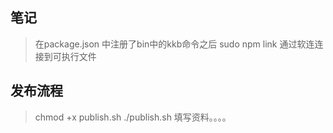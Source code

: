 ## 笔记
> 在package.json 中注册了bin中的kkb命令之后
> sudo npm link  通过软连连接到可执行文件

## 发布流程
> chmod +x publish.sh
./publish.sh
填写资料。。。。